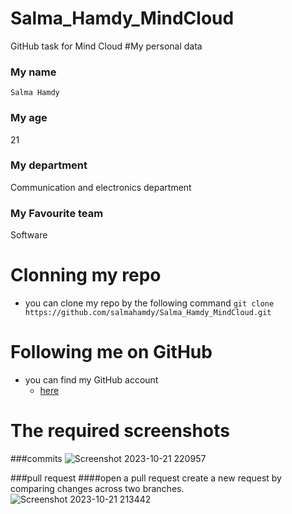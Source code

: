 # Salma_Hamdy_MindCloud
GitHub task for Mind Cloud
#My personal data
### My name
`Salma Hamdy`
### My age
21
### My department
Communication and electronics department
### My Favourite team
Software
# Clonning my repo
* you can clone my repo by the following command
`git clone https://github.com/salmahamdy/Salma_Hamdy_MindCloud.git`
# Following me on GitHub
* you can find my GitHub account
  * [here](https://github.com/salmahamdy)
# The required screenshots
###commits
![Screenshot 2023-10-21 220957](https://github.com/salmahamdy/Salma_Hamdy_MindCloud/assets/88855692/172905ad-022a-4b0f-bf86-b869fb07e5a3)



###pull request
####open a pull request
create a new request by comparing changes across two branches.
![Screenshot 2023-10-21 213442](https://github.com/salmahamdy/Salma_Hamdy_MindCloud/assets/88855692/d4dbb0c8-81d3-4987-98ed-52764ae4ce8f)






